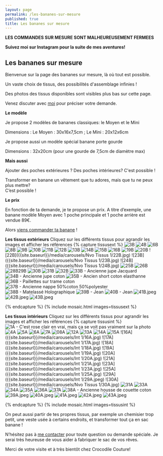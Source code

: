 ```yaml
---
layout: page
permalink: /les-bananes-sur-mesure
published: true
title: Les bananes sur mesure
---
```


**LES COMMANDES SUR MESURE SONT MALHEUREUSEMENT FERMEES**


**Suivez moi sur Instagram pour la suite de mes aventures!**


## Les bananes sur mesure 

Bienvenue sur la page des bananes sur mesure, là où tout est possible.

Un vaste choix de tissus, des possibilités d'assemblage infinies !

Des photos des tissus disponibles sont visibles plus bas sur cette page.


Venez discuter avec [moi](mailto:crocodile.couture@gmail.com) pour préciser votre demande.


**Le modèle** 

Je propose 2 modèles de bananes classiques: le Moyen et le Mini

Dimensions : Le Moyen : 30x16x7,5cm ; Le Mini : 20x12x6cm

Je propose aussi un modèle spécial banane porte gourde 

Dimensions : 32x20cm (pour une gourde de 7,5cm de diamètre max)

**Mais aussi**

Ajouter des poches extérieures ? Des poches intérieures? 
C'est possible !

Transformer en banane un vêtement que tu adores, mais que tu ne peux plus mettre?  
C’est possible !


**Le prix**

En fonction de ta demande, je te propose un prix. 
A titre d’exemple, une banane modèle Moyen avec 1 poche principale et 1 poche arrière est vendue 89€.

Alors [viens commander ta banane](mailto:crocodile.couture@gmail.com) ! 

**Les tissus extérieurs**
Cliquez sur les différents tissus pour agrandir les images et afficher les références
{% capture tissusext %}
![3B]({{site.baseurl}}/media/carousels/EXT2/3B.jpg)
![4B]({{site.baseurl}}/media/carousels/EXT2/4B.jpg)
![6B]({{site.baseurl}}/media/carousels/EXT2/6B.jpg)
![8B]({{site.baseurl}}/media/carousels/EXT2/8B.jpg)
![9B]({{site.baseurl}}/media/carousels/Ext1/9B.jpg)
![10B]({{site.baseurl}}/media/carousels/Ext1/10B.jpg)
![11B]({{site.baseurl}}/media/carousels/Ext1/11B.jpg)
![12B]({{site.baseurl}}/media/carousels/Ext1/12B.jpg)
![13B]({{site.baseurl}}/media/carousels/Ext1/13B.jpg)
![14B]({{site.baseurl}}/media/carousels/Ext1/14B.jpg)
![15B]({{site.baseurl}}/media/carousels/Ext1/15B.jpg)
![16B]({{site.baseurl}}/media/carousels/Ext1/16B.jpg)
![19B]({{site.baseurl}}/media/carousels/Ext1/19B.jpg)
![20B]({{site.baseurl}}/media/carousels/Ext1/20B.jpg)
![22B]({{site.baseurl}}/media/carousels/Nvo Tissus 1/22B.jpg)
![23B]({{site.baseurl}}/media/carousels/Nvo Tissus 1/23B.jpg)
![24B]({{site.baseurl}}/media/carousels/Nvo Tissus 1/24B.jpg)
![25B]({{site.baseurl}}/media/25B.jpg)
![26B]({{site.baseurl}}/media/26B.jpg)
![28B29B]({{site.baseurl}}/media/28B29B.jpg)
![30B]({{site.baseurl}}/media/30B.jpg)
![31B]({{site.baseurl}}/media/31B.jpg)
![32B]({{site.baseurl}}/media/32B.jpg)
![33B - Ancienne jupe Jacquard]({{site.baseurl}}/media/33B.jpg)
![34B - Ancienne jupe coton]({{site.baseurl}}/media/34B.jpg)
![35B - Ancien short coton elasthanne]({{site.baseurl}}/media/35B.jpg)
![36B - Paillettes sur trame coton]({{site.baseurl}}/media/36B.jpg)
![37B - Ancienne nappe 50%coton 50%polyester]({{site.baseurl}}/media/37B.jpg)
![38B - Matelassé Holographique]({{site.baseurl}}/media/1.jpg)
![39B - Jean]({{site.baseurl}}/media/39B.jpg)
![40B - Jean]({{site.baseurl}}/media/40B.jpg)
![41B.jpeg]({{site.baseurl}}/media/41B.jpeg)
![42B.jpeg]({{site.baseurl}}/media/42B.jpeg)
![43B.jpeg]({{site.baseurl}}/media/43B.jpeg)




{% endcapture %}
{% include mosaic.html images=tissusext %}

**Les tissus intérieurs**
Cliquez sur les différents tissus pour agrandir les images et afficher les références
{% capture tissusint %}
![1A - C'est rose clair en vrai, mais ça se voit pas vraiment sur la photo]({{site.baseurl}}/media/carousels/Int2/1A.jpg)
![4A]({{site.baseurl}}/media/carousels/Int2/4A.jpg)
![5A]({{site.baseurl}}/media/carousels/Int2/5A.jpg)
![6A]({{site.baseurl}}/media/carousels/Int2/6A.jpg)
![7A]({{site.baseurl}}/media/carousels/Int2/7A.jpg)
![08A]({{site.baseurl}}/media/carousels/Int2/08A.jpg)
![12A]({{site.baseurl}}/media/carousels/Int2/12A.jpg)
![13A]({{site.baseurl}}/media/carousels/Int2/13A.jpg)
![14A]({{site.baseurl}}/media/carousels/Int2/14A.jpg)
![15A]({{site.baseurl}}/media/15A.jpg)
![16A]({{site.baseurl}}/media/carousels/Int 1/16A.jpg)
![17A]({{site.baseurl}}/media/carousels/Int 1/17A.jpg)
![18A]({{site.baseurl}}/media/carousels/Int 1/18A.jpg)
![19A]({{site.baseurl}}/media/carousels/Int 1/19A.jpg)
![20A]({{site.baseurl}}/media/carousels/Int 1/20A.jpg)
![21A]({{site.baseurl}}/media/carousels/Int 1/21A.jpg)
![23A]({{site.baseurl}}/media/carousels/Int 1/23A.jpg)
![25A]({{site.baseurl}}/media/carousels/Int 1/25A.jpg)
![29A]({{site.baseurl}}/media/carousels/Int 1/29A.jpeg)
![30A]({{site.baseurl}}/media/carousels/Nvo Tissus 1/30A.jpg)
![31A]({{site.baseurl}}/media/31A.jpg)
![33A]({{site.baseurl}}/media/33A.jpg)
![34A]({{site.baseurl}}/media/34A.jpg)
![35A]({{site.baseurl}}/media/35A.jpg)
![36A]({{site.baseurl}}/media/36A.jpg)
![37A]({{site.baseurl}}/media/37A.jpg)
![38A - Ancienne housse de couette coton]({{site.baseurl}}/media/38A.jpg)
![39A.jpeg]({{site.baseurl}}/media/39A.jpeg)
![40A.jpeg]({{site.baseurl}}/media/40A.jpeg)
![41A.jpeg]({{site.baseurl}}/media/41A.jpeg)
![42A.jpeg]({{site.baseurl}}/media/42A.jpeg)
![43A.jpeg]({{site.baseurl}}/media/43A.jpeg)




{% endcapture %}
{% include mosaic.html images=tissusint %}

On peut aussi partir de tes propres tissus, par exemple un chemisier trop petit, une veste usée à certains endroits, et transformer tout ça en sac banane !


N’hésitez pas à [me contacter](mailto:crocodile.couture@gmail.com) pour toute question ou demande spéciale. Je serai très heureuse de vous aider à fabriquer le sac de vos rêves.

Merci de votre visite et à très bientôt chez Crocodile Couture!
